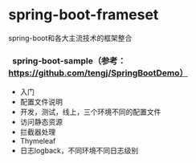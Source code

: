 # spring-boot-frameset
spring-boot和各大主流技术的框架整合
###   spring-boot-sample（参考：https://github.com/tengj/SpringBootDemo）
 - 入门
 - 配置文件说明
 - 开发，测试，线上，三个环境不同的配置文件
 - 访问静态资源  
 - 拦截器处理
 - Thymeleaf 
 - 日志logback，不同环境不同日志级别
